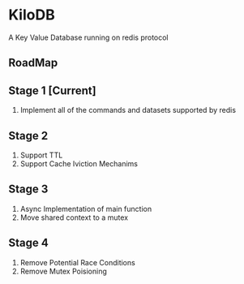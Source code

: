 # KiloDB

A Key Value Database running on redis protocol

## RoadMap

## Stage 1 [Current]
1. Implement all of the commands and datasets supported by redis

## Stage 2
1. Support TTL
2. Support Cache Iviction Mechanims

## Stage 3
1. Async Implementation of main function
2. Move shared context to a mutex

## Stage 4
1. Remove Potential Race Conditions
2. Remove Mutex Poisioning
